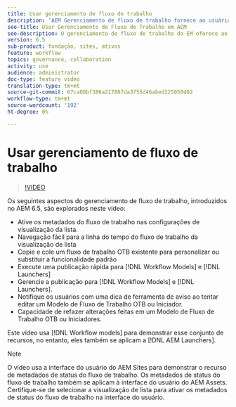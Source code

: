 ```yaml
---
title: Usar gerenciamento de fluxo de trabalho
description: 'AEM Gerenciamento de fluxo de trabalho fornece ao usuário mais visibilidade sobre o conteúdo em fluxo de trabalho e permite gerenciamento mais fácil das definições do modelo de fluxo de trabalho. '
seo-title: Usar Gerenciamento de Fluxo de Trabalho em AEM
seo-description: O gerenciamento de fluxo de trabalho do EM oferece ao usuário mais visibilidade sobre o conteúdo em fluxo de trabalho e permite um gerenciamento mais fácil das definições do modelo de fluxo de trabalho.
version: 6.5
sub-product: fundação, sites, ativos
feature: workflow
topics: governance, collaboration
activity: use
audience: administrator
doc-type: feature video
translation-type: tm+mt
source-git-commit: 67ca08bf386a217807da3755d46abed225050d02
workflow-type: tm+mt
source-wordcount: '192'
ht-degree: 0%

---
```



# Usar gerenciamento de fluxo de trabalho

>[!VIDEO](https://video.tv.adobe.com/v/27848/?quality=12&learn=on)

Os seguintes aspectos do gerenciamento de fluxo de trabalho, introduzidos no AEM 6.5, são explorados neste vídeo:

+ Ative os metadados do fluxo de trabalho nas configurações de visualização da lista.
+ Navegação fácil para a linha do tempo do fluxo de trabalho da visualização de lista
+ Copie e cole um fluxo de trabalho OTB existente para personalizar ou substituir a funcionalidade padrão
+ Execute uma publicação rápida para [!DNL Workflow Models] e [!DNL Launchers]
+ Gerencie a publicação para [!DNL Workflow Models] e [!DNL Launchers].
+ Notifique os usuários com uma dica de ferramenta de aviso ao tentar editar um Modelo de Fluxo de Trabalho OTB ou Iniciador.
+ Capacidade de refazer alterações feitas em um Modelo de Fluxo de Trabalho OTB ou Iniciadores.

Este vídeo usa [!DNL Workflow models] para demonstrar esse conjunto de recursos, no entanto, eles também se aplicam a [!DNL AEM Launchers].


>[!NOTE]
>
> O vídeo usa a interface do usuário do AEM Sites para demonstrar o recurso de metadados de status do fluxo de trabalho. Os metadados de status do fluxo de trabalho também se aplicam à interface do usuário do AEM Assets. Certifique-se de selecionar a visualização de lista para ativar os metadados de status do fluxo de trabalho na interface do usuário.
